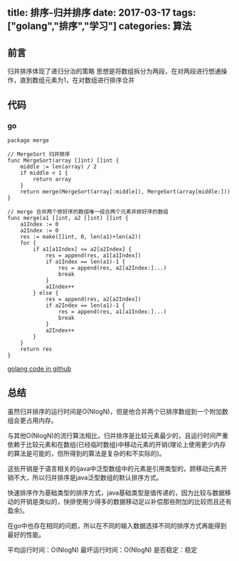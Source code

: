 title: 排序-归并排序
date: 2017-03-17
tags: ["golang","排序","学习"]
categories:
  算法
---

## 前言 ## 
归并排序体现了递归分治的策略
思想是将数组拆分为两段，在对两段进行想通操作，直到数组元素为1，在对数组进行排序合并

## 代码 ##
### go ###
```
package merge

// MergeSort 归并排序
func MergeSort(array []int) []int {
	middle := len(array) / 2
	if middle < 1 {
		return array
	}
	return merge(MergeSort(array[:middle]), MergeSort(array[middle:]))
}

// merge 合并两个排好序的数组唯一组合两个元素并排好序的数组
func merge(a1 []int, a2 []int) []int {
	a1Index := 0
	a2Index := 0
	res := make([]int, 0, len(a1)+len(a2))
	for {
		if a1[a1Index] <= a2[a2Index] {
			res = append(res, a1[a1Index])
			if a1Index == len(a1)-1 {
				res = append(res, a2[a2Index:]...)
				break
			}
			a1Index++
		} else {
			res = append(res, a2[a2Index])
			if a2Index == len(a1)-1 {
				res = append(res, a1[a1Index:]...)
				break
			}
			a2Index++
		}
	}
	return res
}

```
[golang code in github](https://github.com/fudali113/learn-basic/blob/master/sort/merge/merge.go)

## 总结 ##

虽然归并排序的运行时间是O(NlogN)，但是他合并两个已排序数组到一个附加数组会更占用内存。

与其他O(NlogN)的流行算法相比，归并排序是比较元素最少的，且运行时间严重依赖于比较元素和在数组(已经临时数组)中移动元素的开销(理论上使用更少内存的算法是可能的，但所得到的算法是复杂的和不实际的)。

这些开销是于语言相关的(java中泛型数组中的元素是引用类型的，顾移动元素开销不大，所以归并排序是java泛型数组的默认排序方式。

快速排序作为基础类型的排序方式，java基础类型是值传递的，因为比较与数据移动的开销是类似的，快排使用少得多的数据移动足以补偿那些附加的比较而且还有盈余)。

在go中也存在相同的问题，所以在不同的输入数据选择不同的排序方式再能得到最好的性能。

平均运行时间：O(NlogN)
最坏运行时间：O(NlogN)
是否稳定：稳定


